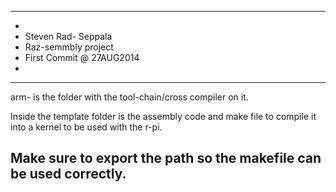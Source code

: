* * * * * * * * * * * * * * * * * * * * * * * * * * 
*
*	Steven Rad- Seppala
*	Raz-semmbly project
*	First Commit @ 27AUG2014
*
* * * * * * * * * * * * * * * * * * * * * * * * * * 

arm- is the folder with the tool-chain/cross compiler on it.

Inside the template folder is the assembly code and make file to compile it into a kernel 
to be used with the r-pi.

Make sure to export the path so the makefile can be used correctly.
-----------------------------------------------------------------------------------------



